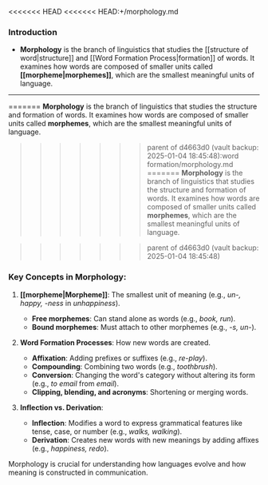 <<<<<<< HEAD
<<<<<<< HEAD:+/morphology.md
### Introduction
- **Morphology** is the branch of linguistics that studies the [[structure of word|structure]] and [[Word Formation Process|formation]] of words. It examines how words are composed of smaller units called **[[morpheme|morphemes]]**, which are the smallest meaningful units of language.
---
=======
**Morphology** is the branch of linguistics that studies the structure and formation of words. It examines how words are composed of smaller units called **morphemes**, which are the smallest meaningful units of language.

>>>>>>> parent of d4663d0 (vault backup: 2025-01-04 18:45:48):word formation/morphology.md
=======
**Morphology** is the branch of linguistics that studies the structure and formation of words. It examines how words are composed of smaller units called **morphemes**, which are the smallest meaningful units of language.

>>>>>>> parent of d4663d0 (vault backup: 2025-01-04 18:45:48)
### Key Concepts in Morphology:

1. **[[morpheme|Morpheme]]**: The smallest unit of meaning (e.g., _un-, happy, -ness_ in _unhappiness_).
    
    - **Free morphemes**: Can stand alone as words (e.g., _book, run_).
    - **Bound morphemes**: Must attach to other morphemes (e.g., _-s, un-_).
2. **Word Formation Processes**: How new words are created.
    
    - **Affixation**: Adding prefixes or suffixes (e.g., _re-play_).
    - **Compounding**: Combining two words (e.g., _toothbrush_).
    - **Conversion**: Changing the word's category without altering its form (e.g., _to email_ from _email_).
    - **Clipping, blending, and acronyms**: Shortening or merging words.
3. **Inflection vs. Derivation**:
    
    - **Inflection**: Modifies a word to express grammatical features like tense, case, or number (e.g., _walks, walking_).
    - **Derivation**: Creates new words with new meanings by adding affixes (e.g., _happiness, redo_).

Morphology is crucial for understanding how languages evolve and how meaning is constructed in communication.